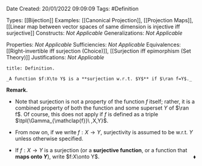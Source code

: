 <div class="topSpace"></div>

Date Created: 20/01/2022 09:09:09
Tags: #Definition

Types: [[Bijection]]
Examples: [[Canonical Projection]], [[Projection Maps]], [[Linear map between vector spaces of same dimension is injective iff surjective]]
Constructs: _Not Applicable_
Generalizations: _Not Applicable_

Properties: _Not Applicable_
Sufficiencies: _Not Applicable_
Equivalences: [[Right-invertible iff surjection (Choice)]], [[Surjection iff epimorphism (Set Theory)]]
Justifications: _Not Applicable_

``` ad-Definition
title: Definition.

_A function $f:X\to Y$ is a **surjection w.r.t. $Y$** if $\ran f=Y$._

```

**Remark.**
* Note that surjection is not a property of the function $f$ itself; rather, it is a combined property of both the function and some superset $Y$ of $\ran f$. Of course, this does not apply if $f$ is defined as a triple $\tpl{\Gamma_{\mathclap{f}}\ ,X,Y}$.

* From now on, if we write $f:X\to Y$, surjectivity is assumed to be w.r.t. $Y$ unless otherwise specified.
* If $f:X\to Y$ is a surjection (or a **surjective function**, or a function that **maps onto $Y$**), write $f:X\onto Y$.<span style="float:right;">$\blacklozenge$</span>
